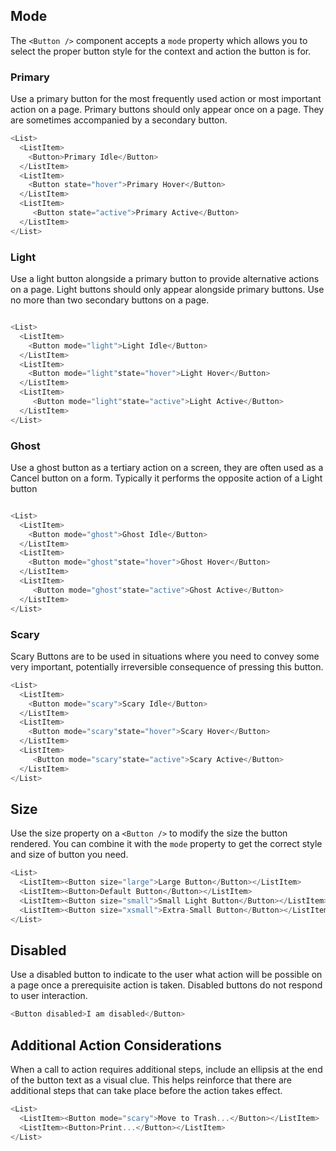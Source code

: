 ## Mode

The `<Button />` component accepts a `mode` property which allows you to select the proper button style for the context and action the button is for.

### Primary

Use a primary button for the most frequently used action or most important action on a page. Primary buttons should only appear once on a page. They are sometimes accompanied by a secondary button.

```js
<List>
  <ListItem>
    <Button>Primary Idle</Button>
  </ListItem>
  <ListItem>
    <Button state="hover">Primary Hover</Button>
  </ListItem>
  <ListItem>
     <Button state="active">Primary Active</Button>
  </ListItem>
</List>
```

<div class="doc-section-divider"></div>

### Light
Use a light button alongside a primary button to provide alternative actions on a page. Light buttons should only appear alongside primary buttons. Use no more than two secondary buttons on a page.

```js

<List>
  <ListItem>
    <Button mode="light">Light Idle</Button>
  </ListItem>
  <ListItem>
    <Button mode="light"state="hover">Light Hover</Button>
  </ListItem>
  <ListItem>
     <Button mode="light"state="active">Light Active</Button>
  </ListItem>
</List>
```

<div class="doc-section-divider"></div>

### Ghost

Use a ghost button as a tertiary action on a screen, they are often used as a Cancel button on a form. Typically it performs the opposite action of a Light button

```js

<List>
  <ListItem>
    <Button mode="ghost">Ghost Idle</Button>
  </ListItem>
  <ListItem>
    <Button mode="ghost"state="hover">Ghost Hover</Button>
  </ListItem>
  <ListItem>
     <Button mode="ghost"state="active">Ghost Active</Button>
  </ListItem>
</List>
```

<div class="doc-section-divider"></div>

### Scary

Scary Buttons are to be used in situations where you need to convey some very important, potentially irreversible consequence of pressing this button.

```js
<List>
  <ListItem>
    <Button mode="scary">Scary Idle</Button>
  </ListItem>
  <ListItem>
    <Button mode="scary"state="hover">Scary Hover</Button>
  </ListItem>
  <ListItem>
     <Button mode="scary"state="active">Scary Active</Button>
  </ListItem>
</List>
```


## Size

Use the size property on a `<Button />` to modify the size the button rendered. You can combine it with the `mode` property to get the correct style and size of button you need.

```js
<List>
  <ListItem><Button size="large">Large Button</Button></ListItem>
  <ListItem><Button>Default Button</Button></ListItem>
  <ListItem><Button size="small">Small Light Button</Button></ListItem>
  <ListItem><Button size="xsmall">Extra-Small Button</Button></ListItem>
</List>
```

## Disabled
Use a disabled button to indicate to the user what action will be possible on a page once a prerequisite action is taken. Disabled buttons do not respond to user interaction.
```js
<Button disabled>I am disabled</Button>
```

## Additional Action Considerations 
When a call to action requires additional steps, include an ellipsis at the end of the button text as a visual clue. This helps reinforce that there are additional steps that can take place before the action takes effect.
```js
<List>
  <ListItem><Button mode="scary">Move to Trash...</Button></ListItem>
  <ListItem><Button>Print...</Button></ListItem>
</List>
```
